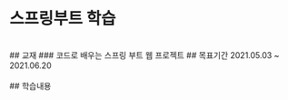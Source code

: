 # 스프링부트 학습
<br>
## 교재
        ### 코드로 배우는 스프링 부트 웹 프로젝트
## 목표기간
        2021.05.03 ~ 2021.06.20
<br>
<br>
## 학습내용
